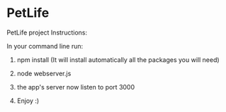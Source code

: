 # PetLife
PetLife project
Instructions:

In your command line run:
1. 	npm install 
	(It will install automatically all the packages you will need)

2. node webserver.js

3. the app's server now listen to port 3000

4. Enjoy :) 
